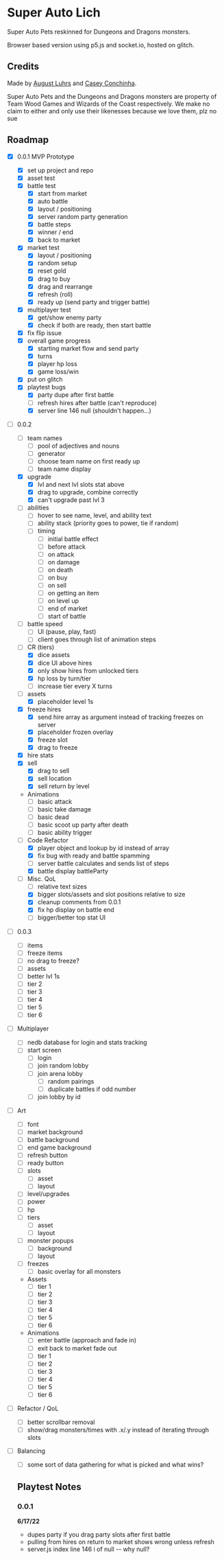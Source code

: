 # Super Auto Lich

Super Auto Pets reskinned for Dungeons and Dragons monsters.

Browser based version using p5.js and socket.io, hosted on glitch.

## Credits

Made by [August Luhrs](https://augustluhrs.art) and [Casey Conchinha](https://kccon.ch).

Super Auto Pets and the Dungeons and Dragons monsters are property of Team Wood Games and Wizards of the Coast respectively. We make no claim to either and only use their likenesses because we love them, plz no sue


## Roadmap

- [X] 0.0.1 MVP Prototype
  - [X] set up project and repo
  - [X] asset test
  - [X] battle test
    - [X] start from market
    - [X] auto battle
    - [X] layout / positioning
    - [X] server random party generation
    - [X] battle steps
    - [X] winner / end
    - [X] back to market
  - [X] market test
    - [X] layout / positioning
    - [X] random setup
    - [X] reset gold
    - [X] drag to buy
    - [X] drag and rearrange
    - [X] refresh (roll)
    - [X] ready up (send party and trigger battle)
  - [X] multiplayer test
    - [X] get/show enemy party
    - [X] check if both are ready, then start battle
  - [X] fix flip issue
  - [X] overall game progress
    - [X] starting market flow and send party
    - [X] turns
    - [X] player hp loss
    - [X] game loss/win
  - [X] put on glitch
  - [X] playtest bugs
    - [X] party dupe after first battle
    - [ ] refresh hires after battle (can't reproduce)
    - [X] server line 146 null (shouldn't happen...)

- [ ] 0.0.2
  - [ ] team names
    - [ ] pool of adjectives and nouns
    - [ ] generator
    - [ ] choose team name on first ready up
    - [ ] team name display
  - [X] upgrade
    - [X] lvl and next lvl slots stat above
    - [X] drag to upgrade, combine correctly
    - [X] can't upgrade past lvl 3
  - [ ] abilities
    - [ ] hover to see name, level, and ability text
    - [ ] ability stack (priority goes to power, tie if random)
    - [ ] timing
      - [ ] initial battle effect
      - [ ] before attack
      - [ ] on attack
      - [ ] on damage
      - [ ] on death
      - [ ] on buy
      - [ ] on sell
      - [ ] on getting an item
      - [ ] on level up
      - [ ] end of market
      - [ ] start of battle
  - [ ] battle speed
    - [ ] UI (pause, play, fast)
    - [ ] client goes through list of animation steps
  - [ ] CR (tiers)
    - [X] dice assets
    - [X] dice UI above hires
    - [X] only show hires from unlocked tiers
    - [X] hp loss by turn/tier
    - [ ] increase tier every X turns
  - [ ] assets
    - [X] placeholder level 1s
  - [X] freeze hires
    - [X] send hire array as argument instead of tracking freezes on server
    - [X] placeholder frozen overlay
    - [X] freeze slot
    - [X] drag to freeze
  - [X] hire stats
  - [X] sell
    - [X] drag to sell
    - [X] sell location
    - [X] sell return by level
  - Animations
    - [ ] basic attack
    - [ ] basic take damage
    - [ ] basic dead
    - [ ] basic scoot up party after death
    - [ ] basic ability trigger
  - [ ] Code Refactor
    - [X] player object and lookup by id instead of array
    - [X] fix bug with ready and battle spamming
    - [ ] server battle calculates and sends list of steps
    - [X] battle display battleParty
  - [ ] Misc. QoL
    - [ ] relative text sizes
    - [X] bigger slots/assets and slot positions relative to size
    - [X] cleanup comments from 0.0.1
    - [X] fix hp display on battle end
    - [ ] bigger/better top stat UI

- [ ] 0.0.3
  - [ ] items
  - [ ] freeze items
  - [ ] no drag to freeze?
  - [ ] assets
   - [ ] better lvl 1s
   - [ ] tier 2
   - [ ] tier 3
   - [ ] tier 4
   - [ ] tier 5
   - [ ] tier 6
- [ ] Multiplayer
  - [ ] nedb database for login and stats tracking
  - [ ] start screen
    - [ ] login
    - [ ] join random lobby
    - [ ] join arena lobby
      - [ ] random pairings
      - [ ] duplicate battles if odd number
    - [ ] join lobby by id

- [ ] Art
  - [ ] font
  - [ ] market background
  - [ ] battle background
  - [ ] end game background
  - [ ] refresh button
  - [ ] ready button
  - [ ] slots
    - [ ] asset
    - [ ] layout
  - [ ] level/upgrades
  - [ ] power
  - [ ] hp
  - [ ] tiers
    - [ ] asset
    - [ ] layout
  - [ ] monster popups
    - [ ] background
    - [ ] layout
  - [ ] freezes
    - [ ] basic overlay for all monsters
  - Assets 
    - [ ] tier 1
    - [ ] tier 2
    - [ ] tier 3
    - [ ] tier 4
    - [ ] tier 5
    - [ ] tier 6
  - Animations
    - [ ] enter battle (approach and fade in)
    - [ ] exit back to market fade out
    - [ ] tier 1
    - [ ] tier 2
    - [ ] tier 3
    - [ ] tier 4
    - [ ] tier 5
    - [ ] tier 6
- [ ] Refactor / QoL
  - [ ] better scrollbar removal
  - [ ] show/drag monsters/times with .x/.y instead of iterating through slots
- [ ] Balancing
  - [ ] some sort of data gathering for what is picked and what wins?

  ## Playtest Notes

  ### 0.0.1

  **6/17/22**
  - dupes party if you drag party slots after first battle
  - pulling from hires on return to market shows wrong unless refresh
  - server.js  index line 146 i of null -- why null?